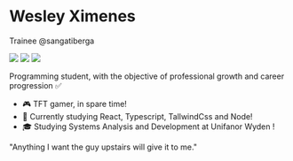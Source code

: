 # Wesley Ximenes

Trainee @sangatiberga
 
 <div>
  <a href="https://twitter.com/X_WesK" target="_blank"><img src="https://img.shields.io/badge/Twitter-1DA1F2?style=for-the-badge&logo=twitter&logoColor=white" target="_blank"></a>
  <a href="https://www.linkedin.com/in/wesley-ximenes-96a4b1174/" target="_blank"><img src="https://img.shields.io/badge/LinkedIn-0077B5?style=for-the-badge&logo=linkedin&logoColor=white" target="_blank"></a>
   <a href="https://contate.me/wesleyxmns" target="_blank"><img src="https://img.shields.io/badge/WhatsApp-25D366?style=for-the-badge&logo=whatsapp&logoColor=white" target="_blank"></a>
 <div/>


Programming student, with the objective of professional growth and career progression ✅

- 🎮 TFT gamer, in spare time!
- 🔖 Currently studying React, Typescript, TallwindCss and Node!
- 🎓 Studying Systems Analysis and Development at Unifanor Wyden !

 "Anything I want the guy upstairs will give it to me."

